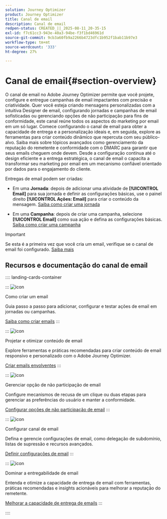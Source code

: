 ```yaml
---
solution: Journey Optimizer
product: Journey Optimizer
title: Canal de email
description: Canal de email
redpen-status: CREATED_||_2025-08-11_20-35-15
exl-id: f7c61cc3-943e-40a3-94be-f3f1bd46961d
source-git-commit: 9cb3a60fb9a2266b4723dfc1b952f1bab11b97e3
workflow-type: tm+mt
source-wordcount: '333'
ht-degree: 27%

---
```


# Canal de email{#section-overview}

O canal de email no Adobe Journey Optimizer permite que você projete, configure e entregue campanhas de email impactantes com precisão e criatividade. Quer você esteja criando mensagens personalizadas com a intuitiva Designer de email, configurando jornadas e campanhas de email sofisticadas ou gerenciando opções de não participação para fins de conformidade, este canal reúne todos os aspectos do marketing por email em um só lugar. Comece configurando o canal de email para obter a capacidade de entrega e a personalização ideais e, em seguida, explore as ferramentas para criar conteúdo dinâmico que repercuta com seu público-alvo. Saiba mais sobre tópicos avançados como gerenciamento da reputação do remetente e conformidade com o DMARC para garantir que seus emails cheguem onde devem. Desde a configuração contínua até o design eficiente e a entrega estratégica, o canal de email o capacita a transformar seu marketing por email em um mecanismo confiável orientado por dados para o engajamento do cliente.

Entregas de email podem ser criadas:

* Em uma **Jornada**: depois de adicionar uma atividade de **[!UICONTROL Email]** para sua jornada e definir as configurações básicas, use o painel direito **[!UICONTROL Ações: Email]** para criar o conteúdo da mensagem. [Saiba como criar uma jornada](../using/building-journeys/journey-gs.md)

* Em uma **Campanha**: depois de criar uma campanha, selecione **[!UICONTROL Email]** como sua ação e defina as configurações básicas. [Saiba como criar uma campanha](../using/campaigns/create-campaign.md#configure)


>[!IMPORTANT]
>
>Se esta é a primeira vez que você cria um email, verifique se o canal de email foi configurado. [Saiba mais](../using/email/email-settings.md)

## Recursos e documentação do canal de email

:::: landing-cards-container

:::
![icon](https://cdn.experienceleague.adobe.com/icons/list-check.svg?lang=pt-BR)

Como criar um email

Guia passo a passo para adicionar, configurar e testar ações de email em jornadas ou campanhas.

[Saiba como criar emails](../using/email/create-email.md)
:::

:::
![icon](https://cdn.experienceleague.adobe.com/icons/puzzle-piece.svg?lang=pt-BR)

Projetar e otimizar conteúdo de email

Explore ferramentas e práticas recomendadas para criar conteúdo de email responsivo e personalizado com o Adobe Journey Optimizer.

[Criar emails envolventes](design-email-landing-page.md)
:::

:::
![icon](https://cdn.experienceleague.adobe.com/icons/shield-halved.svg?lang=pt-BR)

Gerenciar opção de não participação de email

Configure mecanismos de recusa de um clique ou duas etapas para gerenciar as preferências do usuário e manter a conformidade.

[Configurar opções de não participação de email](../using/email/email-opt-out.md)
:::

:::
![icon](https://cdn.experienceleague.adobe.com/icons/gear.svg?lang=pt-BR)

Configurar canal de email

Defina e gerencie configurações de email, como delegação de subdomínio, listas de supressão e recursos avançados.

[Definir configurações de email](configure-email-landing-page.md)
:::

:::
![icon](https://cdn.experienceleague.adobe.com/icons/chart-line.svg?lang=pt-BR)

Dominar a entregabilidade de email

Entenda e otimize a capacidade de entrega de email com ferramentas, práticas recomendadas e insights acionáveis para melhorar a reputação do remetente.

[Melhorar a capacidade de entrega de emails](deliverability-landing-page.md)
:::

::::
